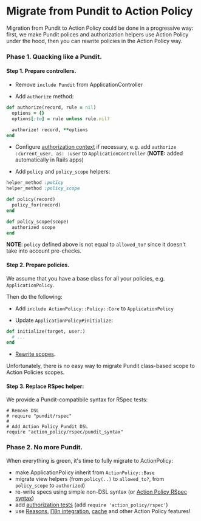 # Migrate from Pundit to Action Policy

Migration from Pundit to Action Policy could be done in a progressive way: first, we make Pundit polices and authorization helpers use Action Policy under the hood, then you can rewrite policies in the Action Policy way.

### Phase 1. Quacking like a Pundit.

#### Step 1. Prepare controllers.

- Remove `include Pundit` from ApplicationController

- Add `authorize` method:

```ruby
def authorize(record, rule = nil)
  options = {}
  options[:to] = rule unless rule.nil?

  authorize! record, **options
end
```

- Configure [authorization context](authorization_context) if necessary, e.g. add `authorize :current_user, as: :user` to `ApplicationController` (**NOTE:** added automatically in Rails apps)

- Add `policy` and `policy_scope` helpers:

```ruby
helper_method :policy
helper_method :policy_scope

def policy(record)
  policy_for(record)
end

def policy_scope(scope)
  authorized scope
end

```

**NOTE**: `policy` defined above is not equal to `allowed_to?` since it doesn't take into account pre-checks.

#### Step 2. Prepare policies.

We assume that you have a base class for all your policies, e.g. `ApplicationPolicy`.

Then do the following:
- Add `include ActionPolicy::Policy::Core` to `ApplicationPolicy`

- Update `ApplicationPolicy#initialize`:

```ruby
def initialize(target, user:)
  # ...
end
```

- [Rewrite scopes](scoping).

Unfortunately, there is no easy way to migrate Pundit class-based scope to Action Policies scopes.

#### Step 3. Replace RSpec helper:

We provide a Pundit-compatibile syntax for RSpec tests:

```
# Remove DSL
# require "pundit/rspec"
#
# Add Action Policy Pundit DSL
require "action_policy/rspec/pundit_syntax"
```

### Phase 2. No more Pundit.

When everything is green, it's time to fully migrate to ActionPolicy:
- make ApplicationPolicy inherit from `ActionPolicy::Base`
- migrate view helpers (from `policy(..)` to `allowed_to?`, from `policy_scope` to `authorized`)
- re-write specs using simple non-DSL syntax (or [Action Policy RSpec syntax](testing#rspec-dsl))
- add [authorization tests](testing#testing-authorization) (add `require 'action_policy/rspec'`)
- use [Reasons](), [I18n integration](i18n), [cache](caching) and other Action Policy features!
